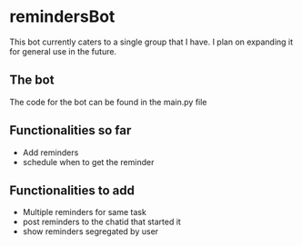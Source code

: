 # remindersBot

This bot currently caters to a single group that I have. I plan on expanding it for general use in the future.

## The bot

The code for the bot can be found in the main.py file

## Functionalities so far 
- Add reminders
- schedule when to get the reminder

## Functionalities to add
- Multiple reminders for same task
- post reminders to the chatid that started it
- show reminders segregated by user
